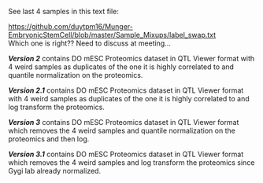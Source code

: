 See last 4 samples in this text file:  

https://github.com/duytpm16/Munger-EmbryonicStemCell/blob/master/Sample_Mixups/label_swap.txt  
Which one is right?? Need to discuss at meeting...



***Version 2*** contains DO mESC Proteomics dataset in QTL Viewer format with 4 weird samples as duplicates of the one it is highly correlated to and quantile normalization on the proteomics.

***Version 2.1*** contains DO mESC Proteomics dataset in QTL Viewer format with 4 weird samples as duplicates of the one it is highly correlated to and log transform the proteomics.



***Version 3*** contains DO mESC Proteomics dataset in QTL Viewer format which removes the 4 weird samples and quantile normalization on the proteomics and then log.

***Version 3.1*** contains DO mESC Proteomics dataset in QTL Viewer format which removes the 4 weird samples and log transform the proteomics since Gygi lab already normalized.
